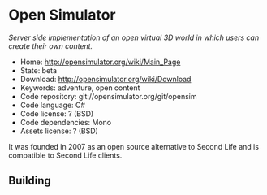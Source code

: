 # Open Simulator

_Server side implementation of an open virtual 3D world in which users can create their own content._

- Home: http://opensimulator.org/wiki/Main_Page
- State: beta
- Download: http://opensimulator.org/wiki/Download
- Keywords: adventure, open content
- Code repository: git://opensimulator.org/git/opensim
- Code language: C#
- Code license: ? (BSD)
- Code dependencies: Mono
- Assets license: ? (BSD)

It was founded in 2007 as an open source alternative to Second Life and is compatible to Second Life clients.

## Building
